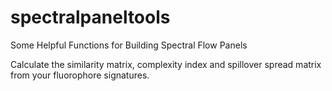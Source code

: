 # spectralpaneltools
Some Helpful Functions for Building Spectral Flow Panels

Calculate the similarity matrix, complexity index and spillover spread matrix from your fluorophore signatures.
